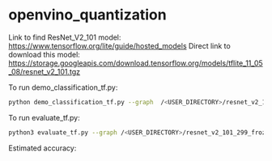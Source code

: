 # openvino_quantization

Link to find ResNet_V2_101 model:
https://www.tensorflow.org/lite/guide/hosted_models
Direct link to download this model:
https://storage.googleapis.com/download.tensorflow.org/models/tflite_11_05_08/resnet_v2_101.tgz

To run demo_classification_tf.py:
```bash
python demo_classification_tf.py --graph  /<USER_DIRECTORY>/resnet_v2_101_299_frozen.pb --image /<USER_DIRECTORY>/<IMAGE_NAME>.JPEG
```

To run evaluate_tf.py:
```bash
python3 evaluate_tf.py --graph /<USER_DIRECTORY>/resnet_v2_101_299_frozen.pb --dataset /<USER_DIRECTORY>/ILSVRC2012_img_val/
```
Estimated accuracy:
```bash

```
